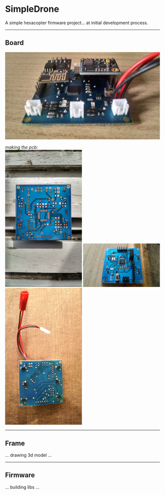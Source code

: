 # SimpleDrone
A simple hexacopter firmware project...
at initial development process.

---

## Board

<img src="https://raw.githubusercontent.com/natanael7/gh-assets/master/SimpleDrone/photos/img1.jpg" width="750">

*making the pcb:*  
<img src="https://raw.githubusercontent.com/natanael7/gh-assets/master/SimpleDrone/photos/img2.jpg" width="250">
<img src="https://raw.githubusercontent.com/natanael7/gh-assets/master/SimpleDrone/photos/img4.jpg" width="250">
<img src="https://raw.githubusercontent.com/natanael7/gh-assets/master/SimpleDrone/photos/img5.jpg" width="250">

---

## Frame

... drawing 3d model ...

---

## Firmware

... building libs ...


